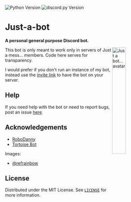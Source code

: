 ![Python Version](https://img.shields.io/badge/python-3.8-blue?style=flat-square)
![discord.py Version](https://img.shields.io/badge/discord.py-1.6.0-blue?style=flat-square)

# Just-a-bot

**A personal general purpose Discord bot.**

<img alt="Just a bot... avatar" align="right" src="https://i.imgur.com/fBbNmfg.png" width=30%/>

This bot is only meant to work only in servers of Just a mess... members.
Code here serves for transparency.

I would prefer if you don't run an instance of my bot, instead use the 
[invite link](https://discord.com/api/oauth2/authorize?client_id=764106437701140490&permissions=8&scope=bot) 
to have the bot on your server.

## Help

If you need help with the bot or need to report bugs, post an issue 
[here](https://github.com/jnpoJuwan/Just-a-bot/issues).

## Acknowledgements

* [RoboDanny](https://github.com/Rapptz/RoboDanny)
* [Tortoise Bot](https://github.com/Tortoise-Community/Tortoise-BOT)

Images:
* [@refrainbow](https://twitter.com/refrainbow)

## License

Distributed under the MIT License.
See [`LICENSE`](https://github.com/jnpoJuwan/Just-a-bot/blob/main/LICENSE) for more information.

